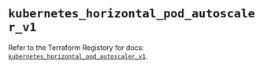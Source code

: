 # `kubernetes_horizontal_pod_autoscaler_v1`

Refer to the Terraform Registory for docs: [`kubernetes_horizontal_pod_autoscaler_v1`](https://registry.terraform.io/providers/hashicorp/kubernetes/2.19.0/docs/resources/horizontal_pod_autoscaler_v1).

